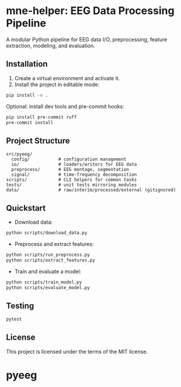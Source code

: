 # mne-helper: EEG Data Processing Pipeline

A modular Python pipeline for EEG data I/O, preprocessing, feature extraction, modeling, and evaluation. 

## Installation

1. Create a virtual environment and activate it.
2. Install the project in editable mode:

```bash
pip install -e .
```

Optional: install dev tools and pre-commit hooks:

```bash
pip install pre-commit ruff
pre-commit install
```

## Project Structure

```
src/pyeeg/
  config/           # configuration management
  io/               # loaders/writers for EEG data
  preprocess/       # EEG montage, segmentation
  signal/           # time-frequency decomposition
scripts/            # CLI helpers for common tasks
tests/              # unit tests mirroring modules
data/               # raw/interim/processed/external (gitignored)
```

## Quickstart

- Download data:
```bash
python scripts/download_data.py
```

- Preprocess and extract features:
```bash
python scripts/run_preprocess.py
python scripts/extract_features.py
```

- Train and evaluate a model:
```bash
python scripts/train_model.py
python scripts/evaluate_model.py
```

## Testing

```bash
pytest
```

## License

This project is licensed under the terms of the MIT license.

# pyeeg
